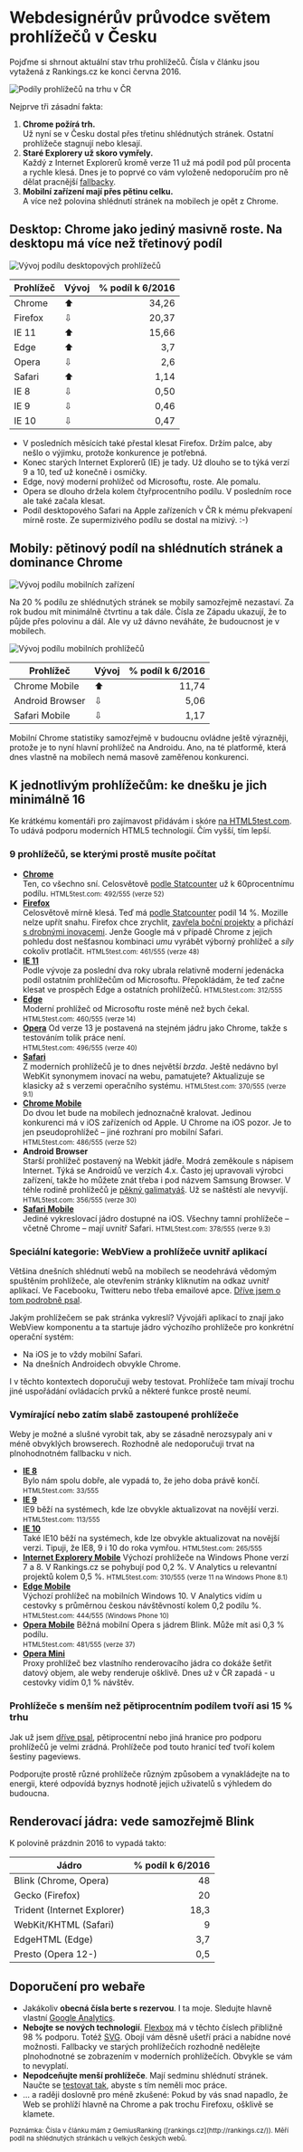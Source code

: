 # Webdesignérův průvodce světem prohlížečů v Česku

Pojďme si shrnout aktuální stav trhu prohlížečů. Čísla v článku jsou vytažená z Rankings.cz ke konci června 2016.

![Podíly prohlížečů na trhu v ČR](../dist/images/original/prohlizece-kolac.jpg)

Nejprve tři zásadní fakta:

1. **Chrome požírá trh.**    
Už nyní se v Česku dostal přes třetinu shlédnutých stránek. Ostatní prohlížeče stagnují nebo klesají.
2. **Staré Explorery už skoro vymřely.**    
Každý z Internet Explorerů kromě verze 11 už má podíl pod půl procenta a rychle klesá. Dnes je to poprvé co vám vyloženě nedoporučím pro ně dělat pracnější [fallbacky](fallback.md).
3. **Mobilní zařízení mají přes pětinu celku.**    
A více než polovina shlédnutí stránek na mobilech je opět z Chrome.


## Desktop: Chrome jako jediný masivně roste. Na desktopu má více než třetinový podíl

![Vývoj podílu desktopových prohlížečů](../dist/images/original/prohlizece-desktop.jpg)

| Prohlížeč  |  Vývoj |  % podíl k  6/2016 |
| -----------  |  --------------------- | -----------------: |
| Chrome | ⬆ | 34,26 |
| Firefox | ⇩ | 20,37 |
| IE 11 | ⬆ | 15,66 |
| Edge | ⬆ | 3,7 |
| Opera | ⇩ | 2,6 |
| Safari | ⬆ | 1,14 |
| IE 8 | ⇩ | 0,50 |
| IE 9 | ⇩  | 0,46 |
| IE 10 | ⇩ | 0,47 |

- V posledních měsících také přestal klesat Firefox. Držím palce, aby nešlo o výjimku, protože konkurence je potřebná.
- Konec starých Internet Explorerů (IE) je tady. Už dlouho se to týká verzí 9 a 10, teď už konečně i osmičky. 
- Edge, nový moderní prohlížeč od Microsoftu, roste. Ale pomalu.
- Opera se dlouho držela kolem čtyřprocentního podílu. V posledním roce ale také začala klesat.
- Podíl desktopového Safari na Apple zařízeních v ČR k mému překvapení mírně roste. Ze supermizivého podílu se dostal na mizivý. :-) 

## Mobily: pětinový podíl na shlédnutích stránek a dominance Chrome

![Vývoj podílu mobilních zařízení](../dist/images/original/prohlizece-mobily-podil.jpg)

Na 20 % podílu ze shlédnutých stránek se mobily samozřejmě nezastaví. Za rok budou mít minimálně čtvrtinu a tak dále. Čísla ze Západu ukazují, že to půjde přes polovinu a dál. Ale vy už dávno neváháte, že budoucnost je v mobilech.

![Vývoj podílu mobilních prohlížečů](../dist/images/original/prohlizece-mobily.jpg)

| Prohlížeč  |  Vývoj | % podíl k  6/2016 |
| -----------  |  --------------------- | -----------------: | 
| Chrome Mobile | ⬆ | 11,74 |
| Android Browser | ⇩ | 5,06 |
| Safari Mobile | ⇩ | 1,17 |

Mobilní Chrome statistiky samozřejmě v budoucnu ovládne ještě výrazněji, protože je to nyní hlavní prohlížeč na Androidu. Ano, na té platformě, která dnes vlastně na mobilech nemá masově zaměřenou konkurenci. 

## K jednotlivým prohlížečům: ke dnešku je jich minimálně 16

Ke krátkému komentáři pro zajímavost přidávám i skóre [na HTML5test.com](https://html5test.com/). To udává podporu moderních HTML5 technologií. Čím vyšší, tím lepší.

### 9 prohlížečů, se kterými prostě musíte počítat

- **[Chrome](https://en.wikipedia.org/wiki/Google_Chrome)**  
  Ten, co všechno sní. Celosvětově [podle Statcounter](http://gs.statcounter.com/) už k 60procentnímu podílu.
  <small>HTML5test.com: 492/555 (verze 52)</small>
- **[Firefox](https://en.wikipedia.org/wiki/Firefox)**  
  Celosvětově mírně klesá. Teď má [podle Statcounter](http://gs.statcounter.com/) podíl 14 %. Mozille nelze upřít snahu. Firefox chce zrychlit, [zavřela boční projekty](https://twitter.com/jsnajdr/status/785095932782190592) a přichází [s drobnými inovacemi](https://testpilot.firefox.com/experiments). Jenže Google má v případě Chrome z jejich pohledu dost nešťasnou kombinaci *umu* vyrábět výborný prohlížeč a *síly* cokoliv protlačit.
  <small>HTML5test.com: 461/555 (verze 48)</small>
- **[IE 11](https://en.wikipedia.org/wiki/Internet_Explorer_11)**  
  Podle vývoje za poslední dva roky ubrala relativně moderní jedenácka podíl ostatním prohlížečům od Microsoftu. Přepokládám, že teď začne klesat ve prospěch Edge a ostatních prohlížečů.
  <small>HTML5test.com: 312/555</small>
- **[Edge](https://en.wikipedia.org/wiki/Microsoft_Edge)**  
  Moderní prohlížeč od Microsoftu roste méně než bych čekal.
  <small>HTML5test.com: 460/555 (verze 14)</small>
- **[Opera](https://en.wikipedia.org/wiki/Opera_(web_browser))**
  Od verze 13 je postavená na stejném jádru jako Chrome, takže s testováním tolik práce není.  
  <small>HTML5test.com: 496/555 (verze 40)</small>
- **[Safari](https://en.wikipedia.org/wiki/Safari_(web_browser))**  
  Z moderních prohlížečů je to dnes největší *brzda*. Ještě nedávno byl WebKit synonymem inovací na webu, pamatujete? Aktualizuje se klasicky až s verzemi operačního systému.
  <small>HTML5test.com: 370/555 (verze 9.1)</small>
- **[Chrome Mobile](https://en.wikipedia.org/wiki/Google_Chrome_for_Android)**  
  Do dvou let bude na mobilech jednoznačně kralovat. Jedinou konkurenci má v iOS zařízeních od Apple. U Chrome na iOS pozor. Je to jen pseudoprohlížeč – jiné rozhraní pro mobilní Safari.  
  <small>HTML5test.com: 486/555 (verze 52)</small>
- **Android Browser**  
  Starší prohlížeč postavený na Webkit jádře. Modrá zeměkoule s nápisem Internet. Týká se Androidů ve verzích 4.x. Často jej upravovali výrobci zařízení, takže ho můžete znát třeba i pod názvem Samsung Browser. V téhle rodině prohlížečů je [pěkný galimatyáš](http://slides.com/html5test/the-android-browser). Už se naštěstí ale nevyvíjí. 
  <small>HTML5test.com: 356/555 (verze 30)</small>
- **[Safari Mobile](https://en.wikipedia.org/wiki/Safari_(web_browser))**  
  Jediné vykreslovací jádro dostupné na iOS. Všechny tamní prohlížeče – včetně Chrome – mají uvnitř Safari. 
  <small>HTML5test.com: 378/555 (verze 9.3)</small>

### Speciální kategorie: WebView a prohlížeče uvnitř aplikací

Většina dnešních shlédnutí webů na mobilech se neodehrává vědomým spuštěním prohlížeče, ale otevřením stránky kliknutím na odkaz uvnitř aplikací. Ve Facebooku, Twitteru nebo třeba emailové apce. [Dříve jsem o tom podrobně psal](http://www.vzhurudolu.cz/blog/19-prohlizec-facebook).

Jakým prohlížečem se pak stránka vykreslí? Vývojáři aplikací to znají jako WebView komponentu a ta startuje jádro výchozího prohlížeče pro konkrétní operační systém:

- Na iOS je to vždy mobilní Safari. 
- Na dnešních Androidech obvykle Chrome. 

I v těchto kontextech doporučuji weby testovat. Prohlížeče tam mívají trochu jiné uspořádání ovládacích prvků a některé funkce prostě neumí.

### Vymírající nebo zatím slabě zastoupené prohlížeče

Weby je možné a slušné vyrobit tak, aby se zásadně nerozsypaly ani v méně obvyklých browserech. Rozhodně ale nedoporučuji trvat na plnohodnotném fallbacku v nich. 

- **[IE 8](https://en.wikipedia.org/wiki/Internet_Explorer_8)**   
  Bylo nám spolu dobře, ale vypadá to, že jeho doba právě končí. 
  <small>HTML5test.com: 33/555</small>  
- **[IE 9](https://en.wikipedia.org/wiki/Internet_Explorer_9)**  
  IE9 běží na systémech, kde lze obvykle aktualizovat na novější verzi. 
  <small>HTML5test.com: 113/555</small>  
- **[IE 10](https://en.wikipedia.org/wiki/Internet_Explorer_10)**  
  Také IE10 běží na systémech, kde lze obvykle aktualizovat na novější verzi. Tipuji, že IE8, 9 i 10 do roka vymřou.
  <small>HTML5test.com: 265/555</small>  
- **[Internet Explorery Mobile](https://en.wikipedia.org/wiki/Internet_Explorer_Mobile)**
  Výchozí prohlížeče na Windows Phone verzí 7 a 8. V Rankings.cz se pohybují pod 0,2 %. V Analytics u relevantní projektů kolem 0,5 %.
  <small>HTML5test.com: 310/555 (verze 11 na Windows Phone 8.1)</small>  
- **[Edge Mobile](http://jecas.cz/edge-mobile)**  
  Výchozí prohlížeč na mobilních Windows 10. V Analytics vidím u cestovky s průměrnou českou návštěvností kolem 0,2 podílu %.  
  <small>HTML5test.com: 444/555 (Windows Phone 10) </small>   
- **[Opera Mobile](http://www.opera.com/cs/mobile)**
  Běžná mobilní Opera s jádrem Blink. Může mít asi 0,3 % podílu.  
  <small>HTML5test.com: 481/555 (verze 37)</small>  
- **[Opera Mini](http://www.opera.com/cs/mobile/mini)**  
  Proxy prohlížeč bez vlastního renderovacího jádra co dokáže šetřit datový objem, ale weby renderuje ošklivě. Dnes už v ČR zapadá - u cestovky vidím 0,1 % návštěv.


### Prohlížeče s menším než pětiprocentním podílem tvoří asi 15 % trhu

Jak už jsem [dříve psal](http://www.vzhurudolu.cz/blog/20-pet-procent), pětiprocentní nebo jiná hranice pro podporu prohlížečů je velmi zrádná. Prohlížeče pod touto hranicí teď tvoří kolem šestiny pageviews. 

Podporujte prostě různé prohlížeče různým způsobem a vynakládejte na to energii, které odpovídá byznys hodnotě jejich uživatelů s výhledem do budoucna.


## Renderovací jádra: vede samozřejmě Blink

K polovině prázdnin 2016 to vypadá takto:

| Jádro |  % podíl k  6/2016 |
| ----- |  ----------------: |
| Blink (Chrome, Opera) |  48 |
| Gecko (Firefox) |  20 |
| Trident (Internet Explorer) |  18,3 |
| WebKit/KHTML (Safari) |  9 |
| EdgeHTML (Edge) |  3,7 |
| Presto (Opera 12-) |  0,5 |



## Doporučení pro webaře


- Jakákoliv **obecná čísla berte s rezervou**. I ta moje. Sledujte hlavně vlastní [Google Analytics](google-analytics-vyvojari.md).
- **Nebojte se nových technologií**. [Flexbox](css3-flexbox.md) má v těchto číslech přibližně 98 % podporu. Totéž [SVG](svg.md). Obojí vám děsně ušetří práci a nabídne nové možnosti. Fallbacky ve starých prohlížečích rozhodně nedělejte plnohodnotné se zobrazením v moderních prohlížečích. Obvykle se vám to nevyplatí.
- **Nepodceňujte menší prohlížeče**. Mají sedminu shlédnutí stránek. Naučte se [testovat tak](jak-testovat-responzivni-weby.md), abyste s tím neměli moc práce.
- … a raději doslovně pro méně zkušené: Pokud by vás snad napadlo, že Web se prohlíží hlavně na Chrome a pak trochu Firefoxu, ošklivě se klamete. 

<small markdown="1">
Poznámka: Čísla v článku mám z GemiusRanking ([rankings.cz](http://rankings.cz/)). Měří podíl na shlédnutých stránkách u velkých českých webů.
</small>


